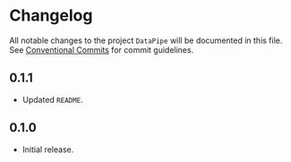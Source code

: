 # Changelog

All notable changes to the project `DataPipe` will be documented in this file.
See [Conventional Commits](https://conventionalcommits.org) for commit guidelines.

## 0.1.1

- Updated `README`.

## 0.1.0

- Initial release.
